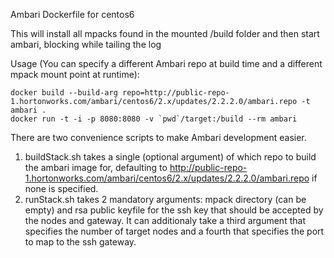 Ambari Dockerfile for centos6

This will install all mpacks found in the mounted /build folder and then start ambari, blocking while tailing the log

Usage (You can specify a different Ambari repo at build time and a different mpack mount point at runtime):
```
docker build --build-arg repo=http://public-repo-1.hortonworks.com/ambari/centos6/2.x/updates/2.2.2.0/ambari.repo -t ambari .
docker run -t -i -p 8080:8080 -v `pwd`/target:/build --rm ambari
```

There are two convenience scripts to make Ambari development easier.

1. buildStack.sh takes a single (optional argument) of which repo to build the ambari image for, defaulting to http://public-repo-1.hortonworks.com/ambari/centos6/2.x/updates/2.2.2.0/ambari.repo if none is specified.
2. runStack.sh takes 2 mandatory arguments: mpack directory (can be empty) and rsa public keyfile for the ssh key that should be accepted by the nodes and gateway.  It can additionaly take a third argument that specifies the number of target nodes and a fourth that specifies the port to map to the ssh gateway.
